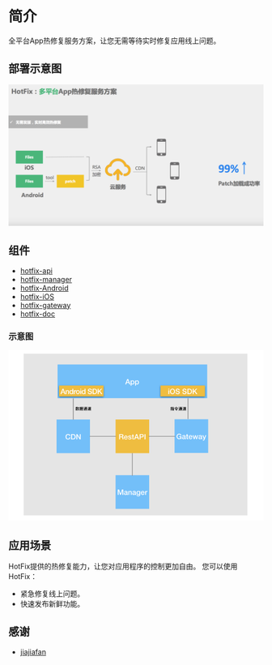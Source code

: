 # 简介
全平台App热修复服务方案，让您无需等待实时修复应用线上问题。

## 部署示意图
![image](arch.png)

## 组件
* [hotfix-api](https://github.com/hotfix-project/hotfix-api) 
* [hotfix-manager](https://github.com/hotfix-project/hotfix-manager)
* [hotfix-Android](https://github.com/hotfix-project/hotfix-Android)
* [hotfix-iOS](https://github.com/hotfix-project/hotfix-iOS)
* [hotfix-gateway](https://github.com/hotfix-project/hotfix-gateway)
* [hotfix-doc](https://github.com/hotfix-project/hotfix-doc)

### 示意图
![image](hotfix-components.png)


## 应用场景
HotFix提供的热修复能力，让您对应用程序的控制更加自由。
您可以使用HotFix：

* 紧急修复线上问题。
* 快速发布新鲜功能。


## 感谢
* [jiajiafan](https://github.com/jiajiafan)
